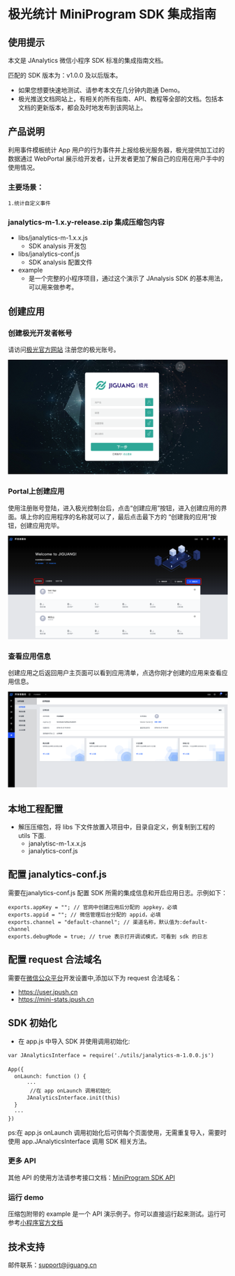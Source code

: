 # 极光统计 MiniProgram SDK 集成指南

## 使用提示

本文是 JAnalytics 微信小程序 SDK 标准的集成指南文档。

匹配的 SDK 版本为：v1.0.0 及以后版本。

+ 如果您想要快速地测试、请参考本文在几分钟内跑通 Demo。
+ 极光推送文档网站上，有相关的所有指南、API、教程等全部的文档。包括本文档的更新版本，都会及时地发布到该网站上。

## 产品说明

利用事件模板统计 App 用户的行为事件并上报给极光服务器，极光提供加工过的数据通过 WebPortal 展示给开发者，让开发者更加了解自己的应用在用户手中的使用情况。

### 主要场景：

	1.统计自定义事件

### janalytics-m-1.x.y-release.zip 集成压缩包内容

+ libs/janalytics-m-1.x.x.js
	+ SDK analysis 开发包
+ libs/janalytics-conf.js
	+ SDK analysis 配置文件
+ example
	+ 是一个完整的小程序项目，通过这个演示了 JAnalysis SDK 的基本用法，可以用来做参考。


## 创建应用

### 创建极光开发者帐号

请访问[极光官方网站](https://www.jiguang.cn/accounts/register) 注册您的极光账号。

![jpush_guide](./image/jpush_app_register.png)


### Portal上创建应用

使用注册账号登陆，进入极光控制台后，点击“创建应用”按钮，进入创建应用的界面。填上你的应用程序的名称就可以了，最后点击最下方的 “创建我的应用”按钮，创建应用完毕。

![jpush_guide](../image/jpush_app_create.png)


### 查看应用信息

创建应用之后返回用户主页面可以看到应用清单，点选你刚才创建的应用来查看应用信息。

![jpush_guide](../image/jpush_app_info.png)


## 本地工程配置

+ 解压压缩包，将 libs 下文件放置入项目中，目录自定义，例复制到工程的 utils 下面.
	+ janalytisc-m-1.x.x.js
	+ janalytics-conf.js

## 配置 janalytics-conf.js

需要在janalytics-conf.js 配置 SDK 所需的集成信息和开启应用日志。示例如下：

```
exports.appKey = ""; // 官网中创建应用后分配的 appkey，必填
exports.appid = ""; // 微信管理后台分配的 appid，必填
exports.channel = "default-channel"; // 渠道名称，默认值为:default-channel
exports.debugMode = true; // true 表示打开调试模式，可看到 sdk 的日志
```

## 配置 request 合法域名

需要在[微信公众平台](https://mp.weixin.qq.com/)开发设置中,添加以下为 request 合法域名：

 - https://user.jpush.cn
 - https://mini-stats.jpush.cn

## SDK 初始化

+ 在 app.js 中导入 SDK 并使用调用初始化:

```
var JAnalyticsInterface = require('./utils/janalytics-m-1.0.0.js') 

App({
  onLaunch: function () {
	  ···
	   //在 app onLaunch 调用初始化
	  JAnalyticsInterface.init(this)
  }	
  ···
})
```
ps:在 app.js onLaunch 调用初始化后可供每个页面使用，无需重复导入，需要时使用 app.JAnalyticsInterface 调用 SDK 相关方法。

### 更多 API

其他 API 的使用方法请参考接口文档：[MiniProgram SDK API](./miniprogram_api)

### 运行 demo

压缩包附带的 example 是一个 API 演示例子。你可以直接运行起来测试。运行可参考[小程序官方文档](https://developers.weixin.qq.com/miniprogram/dev/)


## 技术支持

邮件联系：[support&#64;jiguang.cn](mailto:support&#64;jiguang.cn)
